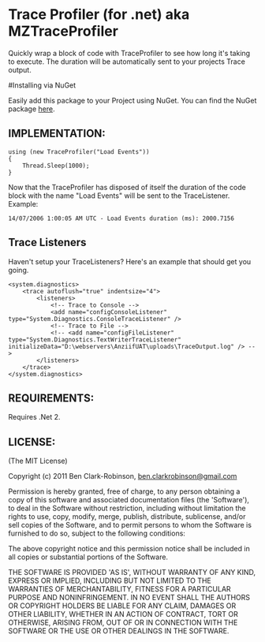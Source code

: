 # Trace Profiler (for .net) aka MZTraceProfiler

Quickly wrap a block of code with TraceProfiler to see how long it's taking to execute. The duration will be automatically sent to your projects Trace output.

#Installing via NuGet

Easily add this package to your Project using NuGet. You can find the NuGet package [here](http://nuget.org/packages/MZTraceProfiler).

## IMPLEMENTATION:

    using (new TraceProfiler("Load Events"))
    {
        Thread.Sleep(1000);
    }
    
Now that the TraceProfiler has disposed of itself the duration of the code block with the name "Load Events" will be sent to the TraceListener. Example:

	14/07/2006 1:00:05 AM UTC - Load Events duration (ms): 2000.7156
	
## Trace Listeners

Haven't setup your TraceListeners? Here's an example that should get you going.
	
	<system.diagnostics>
		<trace autoflush="true" indentsize="4">
			<listeners>
				<!-- Trace to Console -->
				<add name="configConsoleListener" type="System.Diagnostics.ConsoleTraceListener" />
				<!-- Trace to File -->
				<!-- <add name="configFileListener" type="System.Diagnostics.TextWriterTraceListener" initializeData="D:\webservers\AnziifUAT\uploads\TraceOutput.log" /> -->
			</listeners>
		</trace>
	</system.diagnostics>
	
## REQUIREMENTS:

Requires .Net 2.

## LICENSE:

(The MIT License)

Copyright (c) 2011 Ben Clark-Robinson, ben.clarkrobinson@gmail.com

Permission is hereby granted, free of charge, to any person obtaining
a copy of this software and associated documentation files (the
'Software'), to deal in the Software without restriction, including
without limitation the rights to use, copy, modify, merge, publish,
distribute, sublicense, and/or sell copies of the Software, and to
permit persons to whom the Software is furnished to do so, subject to
the following conditions:

The above copyright notice and this permission notice shall be
included in all copies or substantial portions of the Software.

THE SOFTWARE IS PROVIDED 'AS IS', WITHOUT WARRANTY OF ANY KIND,
EXPRESS OR IMPLIED, INCLUDING BUT NOT LIMITED TO THE WARRANTIES OF
MERCHANTABILITY, FITNESS FOR A PARTICULAR PURPOSE AND NONINFRINGEMENT.
IN NO EVENT SHALL THE AUTHORS OR COPYRIGHT HOLDERS BE LIABLE FOR ANY
CLAIM, DAMAGES OR OTHER LIABILITY, WHETHER IN AN ACTION OF CONTRACT,
TORT OR OTHERWISE, ARISING FROM, OUT OF OR IN CONNECTION WITH THE
SOFTWARE OR THE USE OR OTHER DEALINGS IN THE SOFTWARE.
